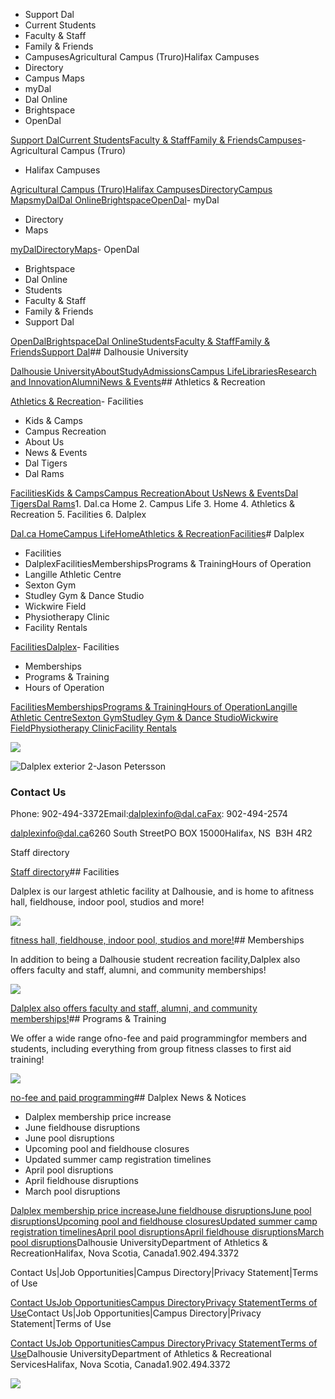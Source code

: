 - Support Dal
- Current Students
- Faculty & Staff
- Family & Friends
- CampusesAgricultural Campus (Truro)Halifax Campuses
- Directory
- Campus Maps
- myDal
- Dal Online
- Brightspace
- OpenDal

[Support Dal](https://alumniapps2.dal.ca/giving/index)[Current Students](https://www.dal.ca/information-current-students.html)[Faculty & Staff](https://www.dal.ca/information-faculty-staff.html)[Family & Friends](https://www.dal.ca/parents-and-families.html)[Campuses](#)- Agricultural Campus (Truro)
- Halifax Campuses

[Agricultural Campus (Truro)](https://www.dal.ca/about/campus-locations/truro-bible-hill.html)[Halifax Campuses](https://www.dal.ca/about/campus-locations/halifax.html)[Directory](https://directory.dal.ca/)[Campus Maps](https://campusmap.dal.ca/)[myDal](https://my.dal.ca)[Dal Online](https://dalonline.dal.ca)[Brightspace](https://www.dal.ca/brightspace)[OpenDal](https://registeratcontinuingeducation.dal.ca/)- myDal
- Directory
- Maps

[myDal](https://my.dal.ca)[Directory](https://directory.dal.ca/)[Maps](https://campusmap.dal.ca/)- OpenDal
- Brightspace
- Dal Online
- Students
- Faculty & Staff
- Family & Friends
- Support Dal

[OpenDal](https://registeratcontinuingeducation.dal.ca/)[Brightspace](https://www.dal.ca/brightspace)[Dal Online](https://dalonline.dal.ca)[Students](https://www.dal.ca/information-current-students.html)[Faculty & Staff](https://www.dal.ca/information-faculty-staff.html)[Family & Friends](https://www.dal.ca/parents-and-families.html)[Support Dal](https://alumniapps2.dal.ca/giving/index)## Dalhousie University

[Dalhousie University](https://www.dal.ca/)[About](https://www.dal.ca/about.html)[Study](https://www.dal.ca/study.html)[Admissions](https://www.dal.ca/admissions.html)[Campus Life](https://www.dal.ca/campus_life.html)[Libraries](https://www.dal.ca/libraries.html)[Research and Innovation](https://www.dal.ca/research-and-innovation.html)[Alumni](https://www.dal.ca/alumni.html)[News & Events](https://www.dal.ca/news.html)## Athletics & Recreation

[Athletics & Recreation](https://athletics.dal.ca/)- Facilities
- Kids & Camps
- Campus Recreation
- About Us
- News & Events
- Dal Tigers
- Dal Rams

[Facilities](https://athletics.dal.ca/facilities.html)[Kids & Camps](https://athletics.dal.ca/kids-and-camps.html)[Campus Recreation](https://athletics.dal.ca/campus-recreation.html)[About Us](https://athletics.dal.ca/about-us.html)[News & Events](https://athletics.dal.ca/dalplex_news_events.html)[Dal Tigers](https://athletics.dal.ca/dalhousie_tigers.html)[Dal Rams](https://athletics.dal.ca/rams.html)1. Dal.ca Home
2. Campus Life
3. Home
4. Athletics & Recreation
5. Facilities
6. Dalplex

[Dal.ca Home](https://www.dal.ca/)[Campus Life](https://www.dal.ca/campus_life.html)[Home](https://athletics.dal.ca/)[Athletics & Recreation](https://athletics.dal.ca/)[Facilities](https://athletics.dal.ca/facilities.html)# Dalplex

- Facilities
- DalplexFacilitiesMembershipsPrograms & TrainingHours of Operation
- Langille Athletic Centre
- Sexton Gym
- Studley Gym & Dance Studio
- Wickwire Field
- Physiotherapy Clinic
- Facility Rentals

[Facilities](https://athletics.dal.ca/facilities.html)[Dalplex](https://athletics.dal.ca/facilities/Dalplex.html)- Facilities
- Memberships
- Programs & Training
- Hours of Operation

[Facilities](https://athletics.dal.ca/facilities/Dalplex/dalplex-facilities.html)[Memberships](https://athletics.dal.ca/facilities/Dalplex/memberships.html)[Programs & Training](https://athletics.dal.ca/facilities/Dalplex/programs-and-training.html)[Hours of Operation](https://athletics.dal.ca/facilities/Dalplex/hours.html)[Langille Athletic Centre](https://athletics.dal.ca/facilities/langille-athletic-centre.html)[Sexton Gym](https://athletics.dal.ca/facilities/sexton_gym.html)[Studley Gym & Dance Studio](https://athletics.dal.ca/facilities/studley_gym_dancestudio.html)[Wickwire Field](https://athletics.dal.ca/facilities/wickwire_field.html)[Physiotherapy Clinic](https://athletics.dal.ca/facilities/Dalhousie_Physiotherapy_clinic.html)[Facility Rentals](https://athletics.dal.ca/facilities/facility-rentals.html)

[](https://www.dalsports.dal.ca/)![](https://cdn.dal.ca/content/dam/dalhousie/images/athletics/Misc/Book%20now%20button.jpg.lt_babd2a6ccdacc144dea12617aac93773.res/Book%20now%20button.jpg)

![Dalplex exterior 2-Jason Petersson](https://cdn.dal.ca/campus_life/athletics_recreation/facilities/Dalplex/_jcr_content/rightBar/rightPar/pictureofweek_1479712915/image.adaptive.242.high.jpg/1614958251591.jpg)

### Contact Us

Phone: 902-494-3372Email:dalplexinfo@dal.caFax: 902-494-2574

[dalplexinfo@dal.ca](mailto:dalplexinfo@dal.ca)6260 South StreetPO BOX 15000Halifax, NS  B3H 4R2

Staff directory

[Staff directory](/about-us/dalplex_contact_us.html)## Facilities

Dalplex is our largest athletic facility at Dalhousie, and is home to afitness hall, fieldhouse, indoor pool, studios and more!

![](https://cdn.dal.ca/content/dam/dalhousie/images/athletics/facilities/276-fitness-hall.jpg.lt_f0b26d06551eb7ab04a840df6df3c870.res/276-fitness-hall.jpg)

[fitness hall, fieldhouse, indoor pool, studios and more!](/facilities/Dalplex/dalplex-facilities.html)## Memberships

In addition to being a Dalhousie student recreation facility,Dalplex also offers faculty and staff, alumni, and community memberships!

![](https://cdn.dal.ca/content/dam/dalhousie/images/athletics/memberships/276-memberships.jpg.lt_3a748da604639fb5315224414d3279f7.res/276-memberships.jpg)

[Dalplex also offers faculty and staff, alumni, and community memberships!](/facilities/Dalplex/memberships.html)## Programs & Training

We offer a wide range ofno-fee and paid programmingfor members and students, including everything from group fitness classes to first aid training!

![](https://cdn.dal.ca/content/dam/dalhousie/images/athletics/Fitness/276-fitness.jpg.lt_8f2eec956d9bbd1d85a30792080185e2.res/276-fitness.jpg)

[no-fee and paid programming](/facilities/Dalplex/programs-and-training.html)## Dalplex News & Notices

- Dalplex membership price increase
- June fieldhouse disruptions
- June pool disruptions
- Upcoming pool and fieldhouse closures
- Updated summer camp registration timelines
- April pool disruptions
- April fieldhouse disruptions
- March pool disruptions

[Dalplex membership price increase](https://athletics.dal.ca/dalplex_news_events/2025/05/22/dalplex_membership_price_increase.html)[June fieldhouse disruptions](https://athletics.dal.ca/dalplex_news_events/2025/05/21/june_fieldhouse_disruptions.html)[June pool disruptions](https://athletics.dal.ca/dalplex_news_events/2025/05/21/june_pool_disruptions.html)[Upcoming pool and fieldhouse closures](https://athletics.dal.ca/dalplex_news_events/2025/04/21/upcoming_pool_and_fieldhouse_closures.html)[Updated summer camp registration timelines](https://athletics.dal.ca/dalplex_news_events/2025/04/08/updated_summer_camp_registration_timelines.html)[April pool disruptions](https://athletics.dal.ca/dalplex_news_events/2025/03/24/april_pool_disruptions.html)[April fieldhouse disruptions](https://athletics.dal.ca/dalplex_news_events/2025/03/24/april_fieldhouse_disruptions.html)[March pool disruptions](https://athletics.dal.ca/dalplex_news_events/2025/02/26/march_pool_disruptions.html)Dalhousie UniversityDepartment of Athletics & RecreationHalifax, Nova Scotia, Canada1.902.494.3372

Contact Us|Job Opportunities|Campus Directory|Privacy Statement|Terms of Use

[Contact Us](/about-us/dalplex_contact_us.html)[Job Opportunities](/about-us/job_opportunities.html)[Campus Directory](http://directory.dal.ca)[Privacy Statement](https://www.dal.ca/privacy_statement.html)[Terms of Use](https://www.dal.ca/terms_of_use.html)Contact Us|Job Opportunities|Campus Directory|Privacy Statement|Terms of Use

[Contact Us](/about-us/dalplex_contact_us.html)[Job Opportunities](/about-us/job_opportunities.html)[Campus Directory](http://directory.dal.ca)[Privacy Statement](https://www.dal.ca/privacy_statement.html)[Terms of Use](https://www.dal.ca/terms_of_use.html)Dalhousie UniversityDepartment of Athletics & Recreational ServicesHalifax, Nova Scotia, Canada1.902.494.3372

[](//www.dal.ca/contact_us.html)[](//www.dal.ca/contact_us.html)![](//googleads.g.doubleclick.net/pagead/viewthroughconversion/1027188514/?value=0&label=Ceo_CMqN_wUQos7m6QM&guid=ON&script=0)

